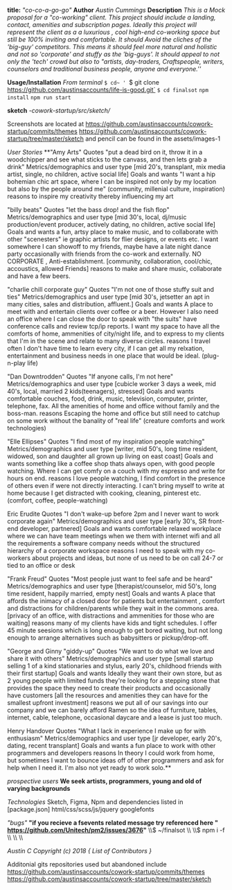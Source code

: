 **title:** *"co-co-a-go-go"*
**Author** *Austin Cummings*
**Description**
    *This is a Mock proposal for a "co-working" client. This project should include a landing, contact, amenities and subscription pages. Ideally this project will represent the client as a a luxurious , cool high-end co-working space but still be 100% inviting and comfortable. It should Avoid the cliches of the 'big-guy' competitors. This means it should feel more natural and holistic and not so 'corporate' and stuffy as the 'big-guys'. It should appeal to not only the 'tech' crowd but also to "artists, day-traders, Craftspeople, writers, counselors and traditional business people, anyone and everyone.''*

**Usage/Installation**
*From terminal*
  `$ cd~ '
  `$ git clone https://github.com/austinsaccounts/life-is-good.git`
  `$ cd finalsot`
  `npm install`
  `npm run start`

**sketch**
*-cowork-startup/src/sketch/*

Screenshots
  are located at
  https://github.com/austinsaccounts/cowork-startup/commits/themes
  https://github.com/austinsaccounts/cowork-startup/tree/master/sketch
  and pencil can be found in the assets/images-1

*User Stories*
  **"Amy Arts"
  Quotes "put a dead bird on it, throw it in a woodchipper and see what sticks to the canvass, and then lets grab a drink" Metrics/demographics and user type [mid 20's, transplant, mix media artist, single, no children, active social life] Goals and wants
  "I want a hip bohemian chic art space, where I can be inspired not only by my location but also by the people around me" (community, millenial culture, inspiration) reasons to inspire my creativity thereby influencing my art

  "billy beats"
  Quotes "let the bass drop! and the fish flop" Metrics/demographics and user type [mid 30's, local, dj/music production/event producer, actively dating, no children, active social life] Goals and wants
  a fun, artsy place to make music, and to collaborate with other "scenesters" ie graphic artists for flier designs, or events etc. I want somewhere I can showoff to my friends, maybe have a late night dance party occasionally with friends from the co-work and externally. NO CORPORATE , Anti-establishment. [community, collaboration, cool/chic, accoustics, allowed Friends]
  reasons to make and share music, collaborate and have a few beers.

  "charlie chill corporate guy"
  Quotes "I'm not one of those stuffy suit and ties" Metrics/demographics and user type [mid 30's, jetsetter an apt in many cities, sales and distribution, affluent.] Goals and wants
  A place to meet with and entertain clients over coffee or a beer. However I also need an office where I can close the door to speak with "the suits" have conference calls and review tcp/ip reports. I want my space to have all the comforts of home, ammenities of city/night life, and to express to my clients that I'm in the scene and relate to many diverse circles. reasons I travel often I don't have time to learn every city, if I can get all my relxation, entertainment and business needs in one place that would be ideal. (plug-n-play life)

  "Dan Downtrodden"
  Quotes "If anyone calls, I'm not here" Metrics/demographics and user type [cubicle worker 3 days a week, mid 40's, local, married 2 kids(teenagers), stressed] Goals and wants
  comfortable couches, food, drink, music, television, computer, printer, telephone, fax. All the amenities of home and office without family and the boss-man. reasons Escaping the home and office but still need to catchup on some work without the banality of "real life" (creature comforts and work technologies)

  "Elle Ellipses"
  Quotes "I find most of my inspiration people watching" Metrics/demographics and user type [writer, mid 50's, long time resident, widowed, son and daughter all grown up living on east coast] Goals and wants
  something like a coffee shop thats always open, with good people watching. Where I can get comfy on a couch with my espresso and write for hours on end. reasons I love people watching, I find comfort in the presence of others even if were not directly interacting. I can't bring myself to write at home because I get distracted with cooking, cleaning, pinterest etc. (comfort, coffee, people-watching)

  Eric Erudite
  Quotes "I don't wake-up before 2pm and I never want to work corporate again" Metrics/demographics and user type [early 30's, SR front-end developer, partnered] Goals and wants
  comfortable relaxed workplace where we can have team meetings when we them with internet wifi and all the requirements a software company needs without the structured hierarchy of a corporate workspace reasons I need to speak with my co-workers about projects and ideas, but none of us need to be on call 24-7 or tied to an office or desk

  "Frank Freud"
  Quotes "Most people just want to feel safe and be heard" Metrics/demographics and user type [therapist/counselor, mid 50's, long time resident, happily married, empty nest] Goals and wants
  A place that affords the inimacy of a closed door for patients but entertainment , comfort and distractions for children/parents while they wait in the commons area. [privacy of an office, with distractions and ammenities for those who are waiting] reasons many of my clients have kids and tight schedules. I offer 45 minute seesions which is long enough to get bored waiting, but not long enough to arrange alternatives such as babysitters or pickup/drop-off.

  "George and Ginny "giddy-up"
  Quotes "We want to do what we love and share it with others" Metrics/demographics and user type [small startup selling 1 of a kind stationaries and stylus, early 20's, childhood friends with their first startup] Goals and wants
  Ideally they want their own store, but as 2 young people with limited funds they're looking for a stepping stone that provides the space they need to create their products and occasionally have customers [all the resources and amenities they can have for the smallest upfront investment] reasons we put all of our savings into our company and we can barely afford Ramen so the idea of furniture, tables, internet, cable, telephone, occasional daycare and a lease is just too much.

  Henry Handover
  Quotes "What I lack in experience I make up for with enthusiasm" Metrics/demographics and user type [jr developer, early 20's, dating, recent transplant] Goals and wants
  a fun place to work with other programmers and developers reasons In theory I could work from home, but sometimes I want to bounce ideas off of other programmers and ask for help when I need it. I'm also not yet ready to work solo.**

*prospective users*
**We seek artists, programmers, young and old of varying backgrounds**

*Technologies*
  Sketch, Figma, Npm and dependencies listed in [package.json]
  html/css/scss/js/jquery googlefonts

*"bugs"*
**"if you recieve a fsevents related message try**
**referenced here " https://github.com/Unitech/pm2/issues/3676"**
    \\\\$ ~/finalsot  \\\\
    \\\\$ npm i -f   \\\\
    \\\\              \\\\

*Austin C
Copyright (c) 2018 { List of Contributors }*

Additonial gits repositories used but abandoned include
https://github.com/austinsaccounts/cowork-startup/commits/themes
https://github.com/austinsaccounts/cowork-startup/tree/master/sketch
